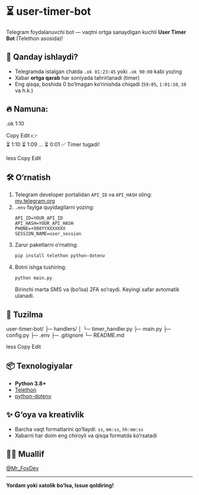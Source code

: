 # ⏳ user-timer-bot

Telegram foydalanuvchi bot — vaqtni ortga sanaydigan kuchli **User Timer Bot** (Telethon asosida)!

## 🚀 Qanday ishlaydi?

- Telegramda istalgan chatda `.ok 01:23:45` yoki `.ok 90:00` kabi yozing
- Xabar **ortga qarab** har soniyada tahrirlanadi (timer)
- Eng qisqa, boshida 0 bo‘lmagan ko‘rinishda chiqadi (`59:05`, `1:01:10`, `10` va h.k.)

## 🔥 Namuna:

.ok 1:10

Copy
Edit
👉  
⏳ 1:10
⏳ 1:09
...
⏳ 0:01
✅ Timer tugadi!

less
Copy
Edit

## 🛠 O‘rnatish

1. Telegram developer portalidan `API_ID` va `API_HASH` oling: [my.telegram.org](https://my.telegram.org)
2. `.env` faylga quyidagilarni yozing:
    ```
    API_ID=YOUR_API_ID
    API_HASH=YOUR_API_HASH
    PHONE=+998YYXXXXXXX
    SESSION_NAME=user_session
    ```
3. Zarur paketlarni o‘rnating:
    ```bash
    pip install telethon python-dotenv
    ```
4. Botni ishga tushiring:
    ```bash
    python main.py
    ```
    Birinchi marta SMS va (bo‘lsa) 2FA so‘raydi. Keyingi safar avtomatik ulanadi.

## 📂 Tuzilma

user-timer-bot/
├─ handlers/
│ └─ timer_handler.py
├─ main.py
├─ config.py
├─ .env
├─ .gitignore
└─ README.md

less
Copy
Edit

## 📦 Texnologiyalar

- **Python 3.8+**
- [Telethon](https://github.com/LonamiWebs/Telethon)
- [python-dotenv](https://github.com/theskumar/python-dotenv)

## ✨ G‘oya va kreativlik
- Barcha vaqt formatlarini qo‘llaydi: `ss`, `mm:ss`, `hh:mm:ss`
- Xabarni har doim eng chiroyli va qisqa formatda ko‘rsatadi

## 👨‍💻 Muallif

[@Mr_FoxDev](https://github.com/Abdullo200604)

---

**Yordam yoki xatolik bo‘lsa, Issue qoldiring!**